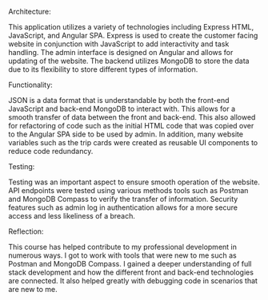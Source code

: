 Architecture:

This application utilizes a variety of technologies including Express HTML, JavaScript, and Angular SPA. Express is used to create the customer facing website in conjunction with JavaScript to add interactivity and task handling. The admin interface is designed on Angular and allows for updating of the website. The backend utilizes MongoDB to store the data due to its flexibility to store different types of information.

Functionality:

JSON is a data format that is understandable by both the front-end JavaScript and back-end MongoDB to interact with. This allows for a smooth transfer of data between the front and back-end. This also allowed for refactoring of code such as the initial HTML code that was copied over to the Angular SPA side to be used by admin. In addition, many website variables such as the trip cards were created as reusable UI components to reduce code redundancy.

Testing: 

Testing was an important aspect to ensure smooth operation of the website. API endpoints were tested using various methods tools such as Postman and MongoDB Compass to verify the transfer of information. Security features such as admin log in authentication allows for a more secure access and less likeliness of a breach.

Reflection:

This course has helped contribute to my professional development in numerous ways. I got to work with tools that were new to me such as Postman and MongoDB Compass. I gained a deeper understanding of full stack development and how the different front and back-end technologies are connected. It also helped greatly with debugging code in scenarios that are new to me. 
